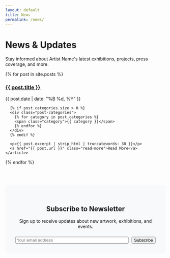 ```yaml
---
layout: default
title: News
permalink: /news/
---
```


# News & Updates

Stay informed about Artist Name's latest exhibitions, projects, press coverage, and more.

<div class="posts news-posts">
  {% for post in site.posts %}
    <article class="post-card">
      <h3><a href="{{ post.url }}">{{ post.title }}</a></h3>
      <time datetime="{{ post.date | date_to_xmlschema }}">{{ post.date | date: "%B %d, %Y" }}</time>
      
      {% if post.categories.size > 0 %}
      <div class="post-categories">
        {% for category in post.categories %}
        <span class="category">{{ category }}</span>
        {% endfor %}
      </div>
      {% endif %}
      
      <p>{{ post.excerpt | strip_html | truncatewords: 30 }}</p>
      <a href="{{ post.url }}" class="read-more">Read More</a>
    </article>
  {% endfor %}
</div>

<div class="newsletter-signup">
  <h2>Subscribe to Newsletter</h2>
  <p>Sign up to receive updates about new artwork, exhibitions, and events.</p>
  
  <form action="https://formspree.io/f/your-formspree-id" method="POST" class="newsletter-form">
    <div class="form-group">
      <input type="email" id="email-signup" name="email" placeholder="Your email address" required>
      <button type="submit" class="button">Subscribe</button>
    </div>
  </form>
</div>

<style>
  .news-posts {
    margin-bottom: 4rem;
  }
  
  .newsletter-signup {
    background-color: #f8f9fa;
    padding: 2rem;
    border-radius: 5px;
    text-align: center;
  }
  
  .newsletter-form {
    max-width: 500px;
    margin: 1.5rem auto 0;
  }
  
  .newsletter-form .form-group {
    display: flex;
  }
  
  .newsletter-form input {
    flex-grow: 1;
    margin-right: 10px;
  }
</style>
